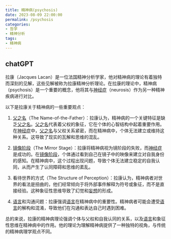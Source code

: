 ```yaml
---
title: 精神病(psychosis)
date: 2023-08-09 22:00:00
permalink: /psychosis
categories:
- 哲学
- 精神分析
tags:
- 精神病
---
```


## chatGPT
拉康（Jacques Lacan）是一位法国精神分析学家，他对精神病的理论有着独特而深刻的见解，这些见解被称为拉康精神分析理论。在拉康的理论中，精神病（psychosis）是一个重要的概念，他将其与[神经症](/neurosis)（neurosis）作为另一种精神疾病进行对比。

以下是拉康关于精神病的一些重要观点：

1. [父之名](/name-of-the-father)（The Name-of-the-Father）：拉康认为，精神病的一个关键特征是缺乏[父之名](/name-of-the-father)。[父之名](/name-of-the-father)代表着父权的象征，它在个体的心智结构中起着重要作用。在[神经症](/neurosis)中，[父之名](/name-of-the-father)与父权关系紧密，而在精神病中，个体无法建立或维持这种关系。这导致了现实的瓦解和思维的混乱。

2. [镜像阶段](/mirror-stage)（The Mirror Stage）：拉康将精神病视为镜阶段的失败，而[神经症](/neurosis)是成功的。在[镜像阶段](/mirror-stage)，个体通过看到自己在镜子中的映像来建立对自我身份的感知。在精神病中，这个过程出现问题，导致个体无法建立稳定的自我认同，从而产生了认同障碍和思维的紊乱。

3. 看待世界的方式（The Structure of Perception）：拉康认为，精神病者对世界的看法是扭曲的，他们经常倾向于将外部事件解释为符号或象征，而不是直接经验。这种象征性思维导致了幻觉和[妄想](/delusion)的形成。

4. [语言](/language)和沟通问题：拉康强调[语言](/language)在精神病中的重要性。精神病者可能会遭受[语言](/language)的解构和混淆，导致他们在沟通和表达自己时遇到困难。

总的来说，拉康的精神病理论强调个体与父权和自我认同的关系，以及[语言](/language)和象征性思维在精神病中的作用。他的理论为理解精神病提供了一种独特的视角，与传统的精神病理学观点不同。